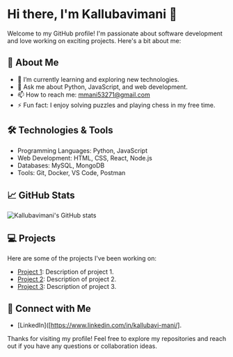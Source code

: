 # Hi there, I'm Kallubavimani 👋

Welcome to my GitHub profile! I'm passionate about software development and love working on exciting projects. Here's a bit about me:

## 🚀 About Me

- 🌱 I’m currently learning and exploring new technologies.
- 💬 Ask me about Python, JavaScript, and web development.
- 📫 How to reach me: [mmani53271@gmail.com](mmani53271@gmail.com)
- ⚡ Fun fact: I enjoy solving puzzles and playing chess in my free time.

## 🛠️ Technologies & Tools

- Programming Languages: Python, JavaScript
- Web Development: HTML, CSS, React, Node.js
- Databases: MySQL, MongoDB
- Tools: Git, Docker, VS Code, Postman

## 📈 GitHub Stats

![Kallubavimani's GitHub stats](https://github-readme-stats.vercel.app/api?username=kallubavimani&show_icons=true&theme=radical)

## 💻 Projects

Here are some of the projects I've been working on:

- [Project 1](https://github.com/kallubavimani/project1): Description of project 1.
- [Project 2](https://github.com/kallubavimani/project2): Description of project 2.
- [Project 3](https://github.com/kallubavimani/project3): Description of project 3.

## 🔗 Connect with Me

  - [LinkedIn]([https://www.linkedin.com/in/kallubavi-mani/].

Thanks for visiting my profile! Feel free to explore my repositories and reach out if you have any questions or collaboration ideas.
